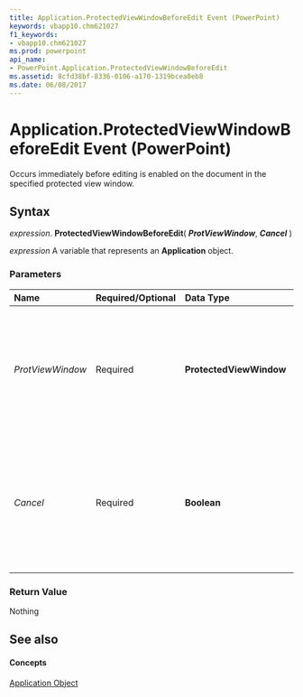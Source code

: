 ```yaml
---
title: Application.ProtectedViewWindowBeforeEdit Event (PowerPoint)
keywords: vbapp10.chm621027
f1_keywords:
- vbapp10.chm621027
ms.prod: powerpoint
api_name:
- PowerPoint.Application.ProtectedViewWindowBeforeEdit
ms.assetid: 8cfd38bf-8336-0106-a170-1319bcea0eb8
ms.date: 06/08/2017
---
```



# Application.ProtectedViewWindowBeforeEdit Event (PowerPoint)

Occurs immediately before editing is enabled on the document in the specified protected view window.


## Syntax

 _expression_. **ProtectedViewWindowBeforeEdit**( **_ProtViewWindow_**, **_Cancel_** )

 _expression_ A variable that represents an **Application** object.


### Parameters



|**Name**|**Required/Optional**|**Data Type**|**Description**|
|:-----|:-----|:-----|:-----|
| _ProtViewWindow_|Required|**ProtectedViewWindow**|The protected view window that contains the document that is enabled for editing.|
| _Cancel_|Required|**Boolean**|**False** when the event occurs. If the event procedure sets this argument to **True**, editing is not enabled on the document.|

### Return Value

Nothing


## See also


#### Concepts


[Application Object](PowerPoint.Application.md)


